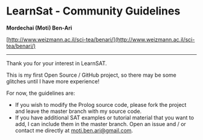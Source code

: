 # LearnSat - Community Guidelines

**Mordechai (Moti) Ben-Ari**

[http://www.weizmann.ac.il/sci-tea/benari/](http://www.weizmann.ac.il/sci-tea/benari/)

---

Thank you for your interest in LearnSAT.

This is my first Open Source / GitHub project, so there may be some glitches until I have more experience!

For now, the guidelines are:

- If you wish to modify the Prolog source code, please fork the project and leave the master branch with my source code.
- If you have additional SAT examples or tutorial material that you want to add, I can include them in the master branch. Open an issue and / or contact me directly at [moti.ben.ari@gmail.com](mailto:moti.ben.ari@gmail.com).
